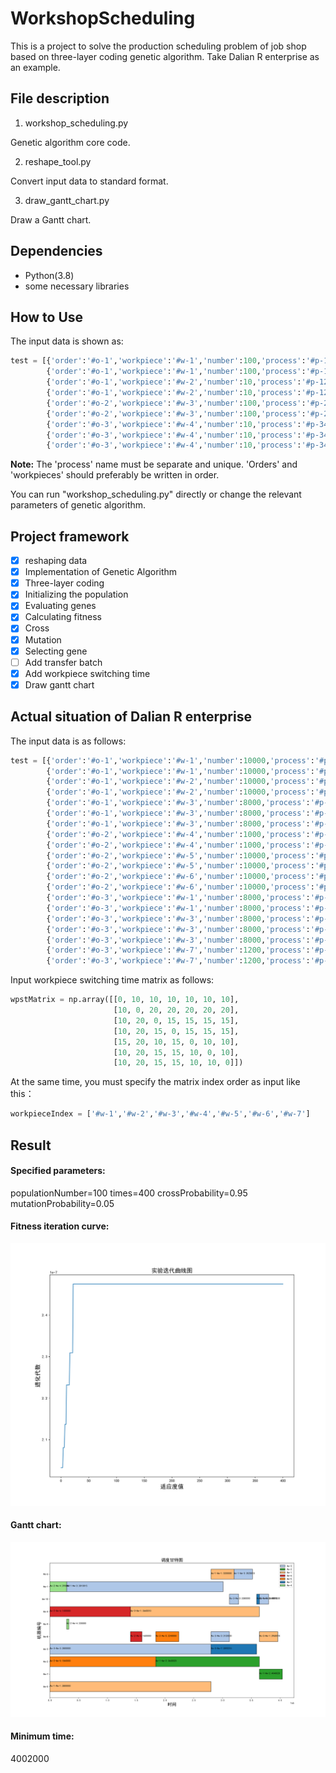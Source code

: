 # WorkshopScheduling

This is a project to solve the production scheduling problem of job shop based on three-layer coding genetic algorithm.
Take Dalian R enterprise as an example.

## File description

1. workshop_scheduling.py

Genetic algorithm core code.

2. reshape_tool.py

Convert input data to standard format.

3. draw_gantt_chart.py

Draw a Gantt chart.

## Dependencies

* Python(3.8)
* some necessary libraries

## How to Use

The input data is shown as:

```python
test = [{'order':'#o-1','workpiece':'#w-1','number':100,'process':'#p-111','machine':['#m-1','#m-2'],'time':[65,70]},
        {'order':'#o-1','workpiece':'#w-1','number':100,'process':'#p-112','machine':['#m-7'],'time':[40]},
        {'order':'#o-1','workpiece':'#w-2','number':10,'process':'#p-121','machine':['#m-1','#m-2','#m-3'],'time':[30,40,35]},
        {'order':'#o-1','workpiece':'#w-2','number':10,'process':'#p-122','machine':['#m-7'],'time':[30]},
        {'order':'#o-2','workpiece':'#w-3','number':100,'process':'#p-231','machine':['#m-3','#m-4'],'time':[69,70]},
        {'order':'#o-2','workpiece':'#w-3','number':100,'process':'#p-232','machine':['#m-8'],'time':[25]},
        {'order':'#o-3','workpiece':'#w-4','number':10,'process':'#p-341','machine':['#m-4','#m-5'],'time':[145,140]},
        {'order':'#o-3','workpiece':'#w-4','number':10,'process':'#p-342','machine':['#m-6'],'time':[10]},
        {'order':'#o-3','workpiece':'#w-4','number':10,'process':'#p-343 ','machine':['#m-8'],'time':[17]}]
```

**Note:** The 'process' name must be separate and unique. 'Orders' and 'workpieces' should preferably be written in order.

You can run "workshop_scheduling.py" directly or change the relevant parameters of genetic algorithm.

## Project framework

- [X]  reshaping data
- [X]  Implementation of Genetic Algorithm
  - [X]  Three-layer coding
  - [X]  Initializing the population
  - [X]  Evaluating genes
  - [X]  Calculating fitness
  - [X]  Cross
  - [X]  Mutation
  - [X]  Selecting gene
- [ ]  Add transfer batch
- [X]  Add workpiece switching time
- [X]  Draw gantt chart

## Actual situation of Dalian R enterprise

The input data is as follows:

```python
test = [{'order':'#o-1','workpiece':'#w-1','number':10000,'process':'#p-111','machine':['#m-1','#m-2','#m-3','#m-4','#m-5'],'time':[300,300,300,280,280]},
        {'order':'#o-1','workpiece':'#w-1','number':10000,'process':'#p-112','machine':['#m-6','#m-7','#m-8','#m-9'],'time':[40,40,40,40]},
        {'order':'#o-1','workpiece':'#w-2','number':10000,'process':'#p-121','machine':['#m-1','#m-2','#m-3','#m-4'],'time':[180,180,180,180]},
        {'order':'#o-1','workpiece':'#w-2','number':10000,'process':'#p-122','machine':['#m-6','#m-7','#m-8','#m-9'],'time':[40,40,40,40]},
        {'order':'#o-1','workpiece':'#w-3','number':8000,'process':'#p-131','machine':['#m-1','#m-2','#m-3','#m-5'],'time':[340,340,350,350]},
        {'order':'#o-1','workpiece':'#w-3','number':8000,'process':'#p-132','machine':['#m-6','#m-7','#m-8','#m-9'],'time':[40,38,40,38]},
        {'order':'#o-1','workpiece':'#w-3','number':8000,'process':'#p-133','machine':['#m-10'],'time':[20]},
        {'order':'#o-2','workpiece':'#w-4','number':1000,'process':'#p-241','machine':['#m-1','#m-2','#m-3','#m-4','#m-5'],'time':[290,290,285,285,290]},
        {'order':'#o-2','workpiece':'#w-4','number':1000,'process':'#p-242','machine':['#m-6','#m-7','#m-9'],'time':[40,40,40]},
        {'order':'#o-2','workpiece':'#w-5','number':10000,'process':'#p-251','machine':['#m-1','#m-2','#m-3','#m-4'],'time':[184,184,180,184]},
        {'order':'#o-2','workpiece':'#w-5','number':10000,'process':'#p-252','machine':['#m-6','#m-8','#m-9'],'time':[40,40,40]},
        {'order':'#o-2','workpiece':'#w-6','number':10000,'process':'#p-261','machine':['#m-4','#m-5'],'time':[140,140]},
        {'order':'#o-2','workpiece':'#w-6','number':10000,'process':'#p-262','machine':['#m-7','#m-8','#m-9'],'time':[20,20,20]},
        {'order':'#o-3','workpiece':'#w-1','number':8000,'process':'#p-311','machine':['#m-1','#m-2','#m-3','#m-4','#m-5'],'time':[300,300,300,280,280]},
        {'order':'#o-3','workpiece':'#w-1','number':8000,'process':'#p-312','machine':['#m-6','#m-7','#m-8','#m-9'],'time':[40,40,40,40]},
        {'order':'#o-3','workpiece':'#w-3','number':8000,'process':'#p-331','machine':['#m-1','#m-2','#m-3','#m-5'],'time':[340,340,350,350]},
        {'order':'#o-3','workpiece':'#w-3','number':8000,'process':'#p-332','machine':['#m-6','#m-7','#m-8','#m-9'],'time':[40,38,40,38]},
        {'order':'#o-3','workpiece':'#w-3','number':8000,'process':'#p-333','machine':['#m-10'],'time':[20]},
        {'order':'#o-3','workpiece':'#w-7','number':1200,'process':'#p-371','machine':['#m-3','#m-4','#m-5'],'time':[660,660,660]},
        {'order':'#o-3','workpiece':'#w-7','number':1200,'process':'#p-372','machine':['#m-7','#m-8','#m-9','#m-10'],'time':[40,40,40,40]}]
```

Input workpiece switching time matrix as follows:

```python
wpstMatrix = np.array([[0, 10, 10, 10, 10, 10, 10],
                       [10, 0, 20, 20, 20, 20, 20],
                       [10, 20, 0, 15, 15, 15, 15],
                       [10, 20, 15, 0, 15, 15, 15],
                       [15, 20, 10, 15, 0, 10, 10],
                       [10, 20, 15, 15, 10, 0, 10],
                       [10, 20, 15, 15, 10, 10, 0]])
```

At the same time, you must specify the matrix index order as input like this：

```python
workpieceIndex = ['#w-1','#w-2','#w-3','#w-4','#w-5','#w-6','#w-7']
```

## Result

#### Specified parameters:

populationNumber=100
times=400
crossProbability=0.95
mutationProbability=0.05

#### Fitness iteration curve:

![Fitness iteration curve](/img/curve.svg)

#### Gantt chart:

![Gantt chart](/img/gantt.svg)

#### Minimum time:

4002000
